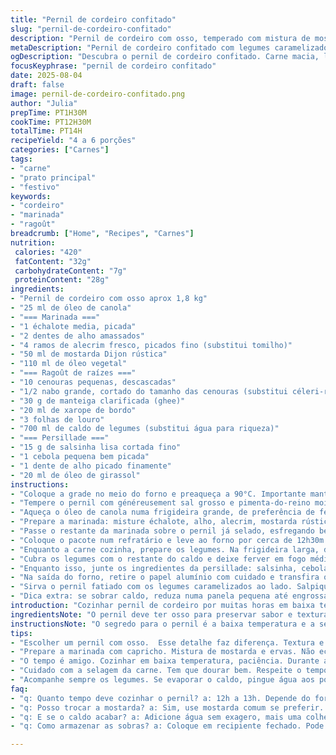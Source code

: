 ```yaml
---
title: "Pernil de cordeiro confitado"
slug: "pernil-de-cordeiro-confitado"
description: "Pernil de cordeiro com osso, temperado com mistura de mostarda e ervas, cozido lentamente para garantir maciez extrema. Acompanhado por legumes raízes caramelizados com toque de xarope de bordo, trazendo equilíbrio doce e terroso. Finalizado com persillade aromática, entrega nuances frescas e profundas. Técnica longa, baixa temperatura, realça sabor natural da carne e textura untuosa dos legumes. Substitui mostarda Dijon por mostarda dijon rústica para mais textura. Inclui gengibre fresco ralado no ragoût para toque picante e aquecedor. Receita sem glúten, ovos, lactose e sem nozes, perfeita para quem busca conforto sem complicação."
metaDescription: "Pernil de cordeiro confitado com legumes caramelizados é uma refeição reconfortante e cheia de sabor. Aprenda essa técnica de cozimento lento."
ogDescription: "Descubra o pernil de cordeiro confitado. Carne macia, legumes doces. Receita perfeita para impressionar em qualquer ocasião."
focusKeyphrase: "pernil de cordeiro confitado"
date: 2025-08-04
draft: false
image: pernil-de-cordeiro-confitado.png
author: "Julia"
prepTime: PT1H30M
cookTime: PT12H30M
totalTime: PT14H
recipeYield: "4 a 6 porções"
categories: ["Carnes"]
tags:
- "carne"
- "prato principal"
- "festivo"
keywords:
- "cordeiro"
- "marinada"
- "ragoût"
breadcrumb: ["Home", "Recipes", "Carnes"]
nutrition: 
 calories: "420"
 fatContent: "32g"
 carbohydrateContent: "7g"
 proteinContent: "28g"
ingredients:
- "Pernil de cordeiro com osso aprox 1,8 kg"
- "25 ml de óleo de canola"
- "=== Marinada ==="
- "1 échalote media, picada"
- "2 dentes de alho amassados"
- "4 ramos de alecrim fresco, picados fino (substitui tomilho)"
- "50 ml de mostarda Dijon rústica"
- "110 ml de óleo vegetal"
- "=== Ragoût de raízes ==="
- "10 cenouras pequenas, descascadas"
- "1/2 nabo grande, cortado do tamanho das cenouras (substitui céleri-rave)"
- "30 g de manteiga clarificada (ghee)"
- "20 ml de xarope de bordo"
- "3 folhas de louro"
- "700 ml de caldo de legumes (substitui água para riqueza)"
- "=== Persillade ==="
- "15 g de salsinha lisa cortada fino"
- "1 cebola pequena bem picada"
- "1 dente de alho picado finamente"
- "20 ml de óleo de girassol"
instructions:
- "Coloque a grade no meio do forno e preaqueça a 90°C. Importante manter temperatura constante baixa para que a carne cozinhe lentamente e fique quase desmanchando."
- "Tempere o pernil com généreusement sal grosso e pimenta-do-reino moída na hora. Nada de economizar aqui, essa camada de tempero vai formar crosta saborosa."
- "Aqueça o óleo de canola numa frigideira grande, de preferência de ferro ou inox, até começar a soltar fumaça leve. Sele o pernil em fogo alto, dourando todos os lados uniformemente. Isso cria a reação de Maillard, trazendo cor e umami intenso. Reserve a carne."
- "Prepare a marinada: misture échalote, alho, alecrim, mostarda rústica numa tigela. Vá adicionando o óleo vegetal em fio, batendo com fouet para emulsificar – essa textura cremosa fixa melhor na carne. Reserve metade da marinada na geladeira para mais tarde."
- "Passe o restante da marinada sobre o pernil já selado, esfregando bem para aderir. Envolva a carne num papel-alumínio bem fechado, assegurando que não escape vapor nem líquidos."
- "Coloque o pacote num refratário e leve ao forno por cerca de 12h30m a 13h15m. Esse tempo pode variar dependendo do forno, observe que a carne deve estar mole ao toque, quase escorrer do osso."
- "Enquanto a carne cozinha, prepare os legumes. Na frigideira larga, derreta a manteiga clarificada e adicione cenouras, nabo e 1 colher do caldo para dar sabor. Adicione o xarope de bordo e as folhas de louro. Tempere com sal e pimenta."
- "Cubra os legumes com o restante do caldo e deixe ferver em fogo médio até o líquido evaporar totalmente. Nesse ponto, mexa frequentemente para que os legumes caramelizem bem, ganhem brilho e toque amanteigado. Ajuste o sal. Se faltar líquido, pingue um pouco de água sem exagerar para não ficar cozido demais."
- "Enquanto isso, junte os ingredientes da persillade: salsinha, cebola, alho e óleo, misture bem e leve à geladeira até servir. Essa mistura fresca vai cortar a gordura da carne e equilibrar o prato."
- "Na saída do forno, retire o papel alumínio com cuidado e transfira o pernil para um prato de servir. Regue com o molho que se formou dentro do pacote - esse caldo é puro sabor de cordeiro, especiarias e mostarda."
- "Sirva o pernil fatiado com os legumes caramelizados ao lado. Salpique a persillade por cima da carne e dos legumes para dar toque final aromático. A marinada do início pode ser servida à parte para quem quiser reforçar o sabor picante e ácido."
- "Dica extra: se sobrar caldo, reduza numa panela pequena até engrossar e use como molho intenso para lambuzar a carne. Se não tiver xarope de bordo, pode usar mel claro, mas diminua a quantidade para não pesar."
introduction: "Cozinhar pernil de cordeiro por muitas horas em baixa temperatura é descobrir um universo de sabores. A técnica do confit lembra conservação, mas aqui o objetivo é maciez quase que sublime. Ao combinar a rusticidade da mostarda Dijonnaise rústica e aromas frescos do alecrim, a carne ganha personalidade. Os legumes ganham vida com o toque adocicado do xarope de bordo, que confere aquela crosta brilhante e textura untuosa. A persillade traz frescor e equilíbrio, indispensável para quebrar a gordura natural da carne. A receita aceita variações – já testei com nabo no lugar do céleri-rave, e fica ótimo, mais terroso. O segredo está no controle da temperatura e paciência – observe cor da crosta, textura dos legumes, aroma que invade a cozinha, e ajuste o tempo conforme seu forno. Um prato para impressionar e aconchegar."
ingredientsNote: "O pernil deve ter osso para preservar sabor e textura durante o cozimento longo. A substituição do tomilho pelo alecrim confere um toque mais resinosa, que combina melhor com a rusticidade do confit. Troque o céleri-rave pelo nabo para variação de sabor, mais terroso e menos doce. O óleo vegetal na marinada pode ser qualquer óleo neutro, canola, girassol ou milho, escolha pelo ponto de fumaça e sabor. Para o toque diferente no ragoût, o uso de manteiga clarificada (ghee) evita que os legumes queimem e dá untuosidade limpa. O açúcar vem do xarope bordo, que pode ser substituído por mel, mas use menos para não dominar. Ajuste sal com moderação, pois a carne e o caldo já são naturalmente salgados. A persillade é uma finalização simples, use óleo neutro para deixar as ervas brilhantes e frescas."
instructionsNote: "O segredo para o pernil é a baixa temperatura e a selagem eficiente. Dourar bem a carne cria sabor, não pule essa etapa mesmo que pareça demorado. O tempo de forno é uma base, o ponto mesmo se vê ao toque – carne deve ceder sem desmanchar na mão. Para a marinada, emulsifique o óleo com o fouet para evitar que escorra da carne durante o cozimento. O papel alumínio age como mini panela de vapor, garantindo que a carne cozinhe nas próprias sucos. No ragoût, observe o nível da água/caldo para que os legumes não cozinhem demais, devem ficar firme-macio com brilho na superfície. Ao evaporar totalmente o líquido, mexa com colher de madeira para um leve caramelizado, isso realça sabor. A persillade só entra no final para manter frescor, não cozinhe para não perder aroma. Pequenos ajustes no sal e pimenta durante o processo são fundamentais para equilíbrio geral."
tips:
- "Escolher um pernil com osso.  Esse detalhe faz diferença. Textura e sabor são elevados. O osso libera colágeno. Não pule essa etapa."
- "Prepare a marinada com capricho. Mistura de mostarda e ervas. Não economize nos temperos. A marinada é crucial para a absorção de sabores. Olhe a textura, bem cremosa."
- "O tempo é amigo. Cozinhar em baixa temperatura, paciência. Durante as primeiras horas, aroma invade a cozinha. Sorrentino dos legumes nessa etapa. Dourados, brilhantes."
- "Cuidado com a selagem da carne. Tem que dourar bem. Respeite o tempo, não adianta correr. Se não dourar, não terá aquela crosta mágica que traz sabor."
- "Acompanhe sempre os legumes. Se evaporar o caldo, pingue água aos poucos. Não deixe cozinhar demais. Eles devem ser firmes e macios, sem desmanchar."
faq:
- "q: Quanto tempo deve cozinhar o pernil? a: 12h a 13h. Depende do forno. Fique de olho. Carne deve estar mole ao toque, quase caindo do osso."
- "q: Posso trocar a mostarda? a: Sim, use mostarda comum se preferir. Porém saiba que a rústica traz mais textura. Não subestime isso."
- "q: E se o caldo acabar? a: Adicione água sem exagero, mais uma colher de sopa. Mas mantenha a consistência e sabor. Atenção aos legumes."
- "q: Como armazenar as sobras? a: Coloque em recipiente fechado. Pode ficar na geladeira por até três dias. Reaqueça suavemente na panela, não no micro-ondas."

---
```

